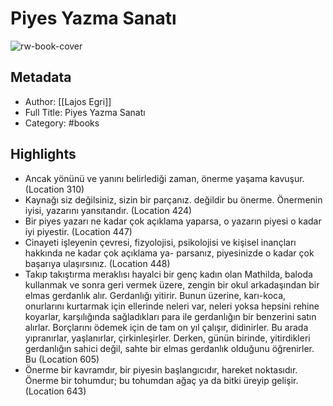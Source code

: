 # Piyes Yazma Sanatı

![rw-book-cover](https://readwise-assets.s3.amazonaws.com/static/images/default-book-icon-9.63dbe834380e.png)

## Metadata
- Author: [[Lajos Egri]]
- Full Title: Piyes Yazma Sanatı
- Category: #books

## Highlights
- Ancak yönünü ve yanını belirlediği zaman, önerme yaşama kavuşur. (Location 310)
- Kaynağı siz değilsiniz, sizin bir parçanız. değildir bu önerme. Önermenin iyisi, yazarını yansıtandır. (Location 424)
- Bir piyes yazarı ne kadar çok açıklama yaparsa, o yazarın piyesi o kadar iyi piyestir. (Location 447)
- Cinayeti işleyenin çevresi, fizyolojisi, psikolojisi ve kişisel inançları hakkında ne kadar çok açıklama ya- parsanız, piyesinizde o kadar çok başarıya ulaşırsınız. (Location 448)
- Takıp takıştırma meraklısı hayalci bir genç kadın olan Mathilda, baloda kullanmak ve sonra geri vermek üzere, zengin bir okul arkadaşından bir elmas gerdanlık alır. Gerdanlığı yitirir. Bunun üzerine, karı-koca, onurlarını kurtarmak için ellerinde neleri var, neleri yoksa hepsini rehine koyarlar, karşılığında sağladıkları para ile gerdanlığın bir benzerini satın alırlar. Borçlarını ödemek için de tam on yıl çalışır, didinirler. Bu arada yıpranırlar, yaşlanırlar, çirkinleşirler. Derken, günün birinde, yitirdikleri gerdanlığın sahici değil, sahte bir elmas gerdanlık olduğunu öğrenirler. Bu (Location 605)
- Önerme bir kavramdır, bir piyesin başlangıcıdır, hareket noktasıdır. Önerme bir tohumdur; bu tohumdan ağaç ya da bitki üreyip gelişir. (Location 643)
